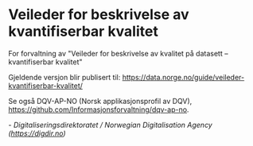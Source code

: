 # Veileder for beskrivelse av kvantifiserbar kvalitet

For forvaltning av "Veileder for beskrivelse av kvalitet på datasett – kvantifiserbar kvalitet"

Gjeldende versjon blir publisert til: https://data.norge.no/guide/veileder-kvantifiserbar-kvalitet/

Se også DQV-AP-NO (Norsk applikasjonsprofil av DQV), https://github.com/Informasjonsforvaltning/dqv-ap-no.
  

\- _Digitaliseringsdirektoratet / Norwegian Digitalisation Agency (https://digdir.no)_
